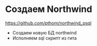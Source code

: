 # Создаем Northwind

https://github.com/pthom/northwind_psql

- Создаем новую БД northwind
- Исполняем sql скрипт из гита
